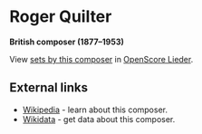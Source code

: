 # Roger Quilter

__British composer (1877–1953)__

View [sets by this composer] in [OpenScore Lieder].

[sets by this composer]: https://musescore.com/openscore-lieder-corpus/sets?order=title&text=Quilter,+Roger
[OpenScore Lieder]: https://musescore.com/openscore-lieder-corpus

## External links

- [Wikipedia](https://en.wikipedia.org/wiki/Roger_Quilter) - learn about this composer.
- [Wikidata](https://www.wikidata.org/wiki/Q1971524) - get data about this composer.